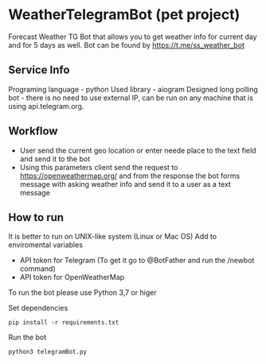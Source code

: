 # WeatherTelegramBot (pet project)
Forecast Weather TG Bot that allows you to get weather info for current day and for 5 days as well.
Bot can be found by https://t.me/ss_weather_bot

## Service Info
Programing language - python
Used library - aiogram
Designed long polling bot - there is no need to use external IP, can be run on any machine that is using api.telegram.org.

## Workflow
- User send the current geo location or enter neede place to the text field and send it to the bot
- Using this parameters client send the request to https://openweathermap.org/ and from the response the bot forms message with asking weather info and send it to a user as a text message

## How to run
It is better to run on UNIX-like system (Linux or Mac OS)
Add to enviromental variables 
- API token for Telegram (To get it go to @BotFather and run the /newbot command)
- API token for OpenWeatherMap 

To run the bot please use Python 3,7 or higer

Set dependencies

`pip install -r requirements.txt`

Run the bot

`python3 telegramBot.py`
